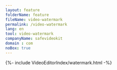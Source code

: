 ```yaml
---
layout: feature
folderName: feature
fileName: video-watermark
permalink: /video-watermark
lang: en
tool: video-watermark
companyName: safevideokit
domain : com
noBox: true
---
```


{%- include VideoEditorIndex/watermark.html -%}